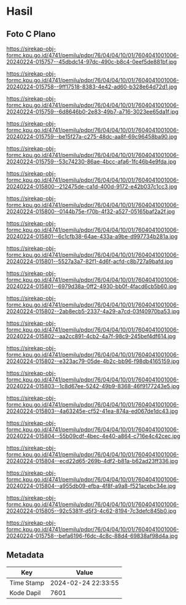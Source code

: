 # Hasil

## Foto C Plano

https://sirekap-obj-formc.kpu.go.id/4741/pemilu/pdpr/76/04/04/10/01/7604041001006-20240224-015757--45dbdc14-97dc-490c-b8c4-0eef5de881bf.jpg

https://sirekap-obj-formc.kpu.go.id/4741/pemilu/pdpr/76/04/04/10/01/7604041001006-20240224-015758--9ff17518-8383-4e42-ad60-b328e64d72d1.jpg

https://sirekap-obj-formc.kpu.go.id/4741/pemilu/pdpr/76/04/04/10/01/7604041001006-20240224-015759--6d8646b0-2e83-49b7-a716-3023ee65da1f.jpg

https://sirekap-obj-formc.kpu.go.id/4741/pemilu/pdpr/76/04/04/10/01/7604041001006-20240224-015759--be15f27a-c275-48dc-aa8f-69c96458ba90.jpg

https://sirekap-obj-formc.kpu.go.id/4741/pemilu/pdpr/76/04/04/10/01/7604041001006-20240224-015759--53c74230-86ae-4bcc-afa6-1fc46b4e9fda.jpg

https://sirekap-obj-formc.kpu.go.id/4741/pemilu/pdpr/76/04/04/10/01/7604041001006-20240224-015800--212475de-ca1d-400d-9172-e42b037c1cc3.jpg

https://sirekap-obj-formc.kpu.go.id/4741/pemilu/pdpr/76/04/04/10/01/7604041001006-20240224-015800--0144b75e-f70b-4f32-a527-05165baf2a2f.jpg

https://sirekap-obj-formc.kpu.go.id/4741/pemilu/pdpr/76/04/04/10/01/7604041001006-20240224-015801--6c1cfb38-64ae-433a-a9be-d997734b281a.jpg

https://sirekap-obj-formc.kpu.go.id/4741/pemilu/pdpr/76/04/04/10/01/7604041001006-20240224-015801--5527a3a7-82f1-4d6f-acfd-c8b727a9bafd.jpg

https://sirekap-obj-formc.kpu.go.id/4741/pemilu/pdpr/76/04/04/10/01/7604041001006-20240224-015801--6979d38a-0ff2-4930-bb0f-4facd6cb5b60.jpg

https://sirekap-obj-formc.kpu.go.id/4741/pemilu/pdpr/76/04/04/10/01/7604041001006-20240224-015802--2ab8ecb5-2337-4a29-a7cd-03f40970ba53.jpg

https://sirekap-obj-formc.kpu.go.id/4741/pemilu/pdpr/76/04/04/10/01/7604041001006-20240224-015802--aa2cc891-4cb2-4a7f-98c9-245bef4df614.jpg

https://sirekap-obj-formc.kpu.go.id/4741/pemilu/pdpr/76/04/04/10/01/7604041001006-20240224-015802--e323ac79-05de-4b2c-bb96-f98db4165159.jpg

https://sirekap-obj-formc.kpu.go.id/4741/pemilu/pdpr/76/04/04/10/01/7604041001006-20240224-015803--1c8d67ee-5242-49b9-8368-46f9177243e5.jpg

https://sirekap-obj-formc.kpu.go.id/4741/pemilu/pdpr/76/04/04/10/01/7604041001006-20240224-015803--4a63245e-cf52-41ea-874a-ed067de1dc43.jpg

https://sirekap-obj-formc.kpu.go.id/4741/pemilu/pdpr/76/04/04/10/01/7604041001006-20240224-015804--55b09cdf-4bec-4e40-a864-c716e4c42cec.jpg

https://sirekap-obj-formc.kpu.go.id/4741/pemilu/pdpr/76/04/04/10/01/7604041001006-20240224-015804--ecd22d65-269b-4df2-b81a-b62ad23ff336.jpg

https://sirekap-obj-formc.kpu.go.id/4741/pemilu/pdpr/76/04/04/10/01/7604041001006-20240224-015804--a955db09-efba-4f8f-a9a8-f521acebc34e.jpg

https://sirekap-obj-formc.kpu.go.id/4741/pemilu/pdpr/76/04/04/10/01/7604041001006-20240224-015805--92c5381f-d5f3-4c62-8194-7c3defc845b0.jpg

https://sirekap-obj-formc.kpu.go.id/4741/pemilu/pdpr/76/04/04/10/01/7604041001006-20240224-015758--befa6196-f6dc-4c8c-88d4-69838af98d4a.jpg


## Metadata

| Key        | Value               |
| ---------- | ------------------- |
| Time Stamp | 2024-02-24 22:33:55 |
| Kode Dapil | 7601                |



